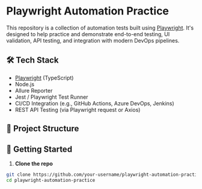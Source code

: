 # Playwright Automation Practice

This repository is a collection of automation tests built using [Playwright](https://playwright.dev/). It's designed to help practice and demonstrate end-to-end testing, UI validation, API testing, and integration with modern DevOps pipelines.

## 🛠 Tech Stack

- [Playwright](https://playwright.dev/) (TypeScript)
- Node.js
- Allure Reporter
- Jest / Playwright Test Runner
- CI/CD Integration (e.g., GitHub Actions, Azure DevOps, Jenkins)
- REST API Testing (via Playwright request or Axios)

## 📁 Project Structure


## 🚀 Getting Started

1. **Clone the repo**

```bash
git clone https://github.com/your-username/playwright-automation-practice.git
cd playwright-automation-practice
